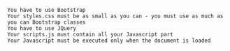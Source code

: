 
    You have to use Bootstrap
    Your styles.css must be as small as you can - you must use as much as you can Bootstrap classes
    You have to use JQuery
    Your scripts.js must contain all your Javascript part
    Your Javascript must be executed only when the document is loaded

